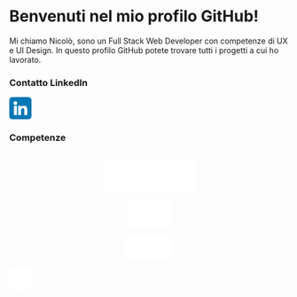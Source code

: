 <head>
  <!-- Altri tag head -->
  <link rel="stylesheet" href="[https://cdnjs.cloudflare.com/ajax/libs/font-awesome/6.5.2/css/all.min.css](https://cdnjs.cloudflare.com/ajax/libs/font-awesome/6.5.2/css/all.min.css)">
  <link href="https://cdn.jsdelivr.net/npm/bootstrap@5.3.3/dist/css/bootstrap.min.css" rel="stylesheet" integrity="sha384-QWTKZyjpPEjISv5WaRU9OFeRpok6YctnYmDr5pNlyT2bRjXh0JMhjY6hW+ALEwIH" crossorigin="anonymous">
</head>

# Benvenuti nel mio profilo GitHub!

Mi chiamo Nicolò, sono un Full Stack Web Developer con competenze di UX e UI Design. In questo profilo GitHub potete trovare tutti i progetti a cui ho lavorato.

<div>
  <h3>Contatto LinkedIn</h3>
  <span>
    <a style="text-decoration:none" href="https://www.linkedin.com/in/nicol%C3%B2-manunta-5203332ba/">
      <img align="center" alt="Nicolò Manunta LinkedIn" width="40px" src="https://github.com/nicomanunta/icon/blob/main/linkedin-color.png" />
    </a>
  </span>
</div>
 <h3>Competenze</h3>
 <br>
<div style="display: flex; justify-content: center;">
 <img align="center" alt="html" width="40px" src="https://github.com/nicomanunta/icon/blob/main/html5.svg" />
 <img align="center" alt="css" width="40px" src="https://github.com/nicomanunta/icon/blob/main/css3-alt.svg" />
 <img align="center" alt="scss" width="40px" src="https://github.com/nicomanunta/icon/blob/main/sass.svg" />
 <img align="center" alt="bootstrap" width="45px" src="https://github.com/nicomanunta/icon/blob/main/bootstrap.svg" />
</div>
<br>
<div style="display: flex; justify-content: center;">
 <img align="center" alt="js" width="40px" src="https://github.com/nicomanunta/icon/blob/main/js.svg" />
 <img align="center" alt="vue" width="40px" src="https://github.com/nicomanunta/icon/blob/main/vuejs.svg" />
</div>
<br>
<div style="display: flex; justify-content: center;">
 <img align="center" alt="php" width="45px" src="https://github.com/nicomanunta/icon/blob/main/php.svg" />
 <img align="center" alt="laravel" width="40px" src="https://github.com/nicomanunta/icon/blob/main/laravel.svg" />
</div>
<br>
<a style="text-decoration:none" href="https://github.com/stars/nicomanunta/lists/top-progetti">
      <img align="center" alt="Nicolò Manunta GitHub" width="40px" src="https://github.com/nicomanunta/icon/blob/main/github.svg" />
</a>


